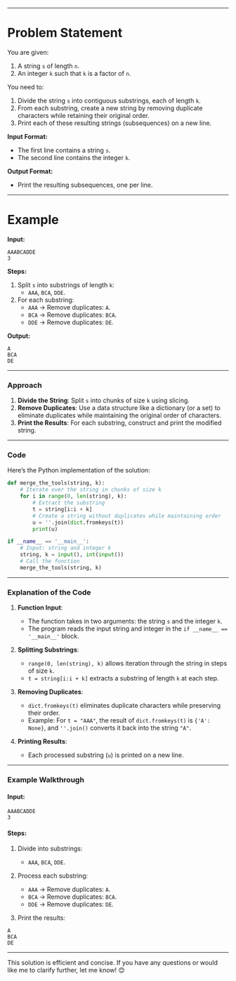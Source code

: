 
---

# **Problem Statement**
You are given:
1. A string `s` of length `n`.
2. An integer `k` such that `k` is a factor of `n`.

You need to:
1. Divide the string `s` into contiguous substrings, each of length `k`.
2. From each substring, create a new string by removing duplicate characters while retaining their original order.
3. Print each of these resulting strings (subsequences) on a new line.

**Input Format:**
- The first line contains a string `s`.
- The second line contains the integer `k`.

**Output Format:**
- Print the resulting subsequences, one per line.

---
# **Example**
**Input:**
```
AAABCADDE
3
```

**Steps:**
1. Split `s` into substrings of length `k`:
   - `AAA`, `BCA`, `DDE`.
2. For each substring:
   - `AAA` → Remove duplicates: `A`.
   - `BCA` → Remove duplicates: `BCA`.
   - `DDE` → Remove duplicates: `DE`.

**Output:**
```
A
BCA
DE
```

---

### **Approach**
1. **Divide the String**: Split `s` into chunks of size `k` using slicing.
2. **Remove Duplicates**: Use a data structure like a dictionary (or a set) to eliminate duplicates while maintaining the original order of characters.
3. **Print the Results**: For each substring, construct and print the modified string.

---

### **Code**
Here’s the Python implementation of the solution:

```python
def merge_the_tools(string, k):
    # Iterate over the string in chunks of size k
    for i in range(0, len(string), k):
        # Extract the substring
        t = string[i:i + k]
        # Create a string without duplicates while maintaining order
        u = ''.join(dict.fromkeys(t))
        print(u)

if __name__ == '__main__':
    # Input: string and integer k
    string, k = input(), int(input())
    # Call the function
    merge_the_tools(string, k)
```

---

### **Explanation of the Code**
1. **Function Input**:
   - The function takes in two arguments: the string `s` and the integer `k`.
   - The program reads the input string and integer in the `if __name__ == '__main__'` block.

2. **Splitting Substrings**:
   - `range(0, len(string), k)` allows iteration through the string in steps of size `k`. 
   - `t = string[i:i + k]` extracts a substring of length `k` at each step.

3. **Removing Duplicates**:
   - `dict.fromkeys(t)` eliminates duplicate characters while preserving their order. 
   - Example: For `t = "AAA"`, the result of `dict.fromkeys(t)` is `{'A': None}`, and `''.join()` converts it back into the string `"A"`.

4. **Printing Results**:
   - Each processed substring (`u`) is printed on a new line.

---

### **Example Walkthrough**
#### Input:
```
AAABCADDE
3
```

#### Steps:
1. Divide into substrings:
   - `AAA`, `BCA`, `DDE`.

2. Process each substring:
   - `AAA` → Remove duplicates: `A`.
   - `BCA` → Remove duplicates: `BCA`.
   - `DDE` → Remove duplicates: `DE`.

3. Print the results:
```
A
BCA
DE
```

---

This solution is efficient and concise. If you have any questions or would like me to clarify further, let me know! 😊
